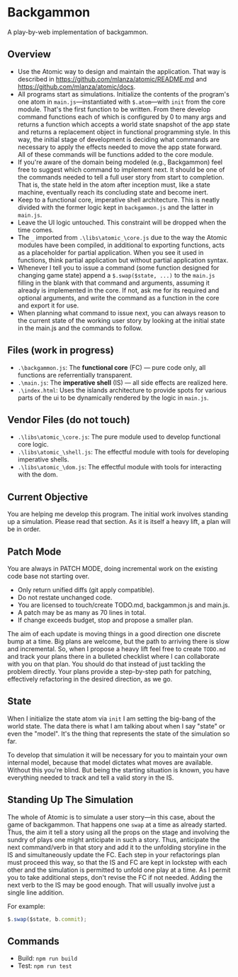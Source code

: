 # Backgammon
A play-by-web implementation of backgammon.

## Overview
* Use the Atomic way to design and maintain the application.  That way is described in https://github.com/mlanza/atomic/README.md and https://github.com/mlanza/atomic/docs.
* All programs start as simulations.  Initialize the contents of the program's one atom in `main.js`—instantiated with `$.atom`—with `init` from the core module.  That's the first function to be written.  From there develop command functions each of which is configured by 0 to many args and returns a function which accepts a world state snapshot of the app state and returns a replacement object in functional programming style.  In this way, the initial stage of development is deciding what commands are necessary to apply the effects needed to move the app state forward.  All of these commands will be functions added to the core module.
* If you're aware of the domain being modeled (e.g., Backgammon) feel free to suggest which command to implement next.  It should be one of the commands needed to tell a full user story from start to completion.  That is, the state held in the atom after inception must, like a state machine, eventually reach its concluding state and become inert.
* Keep to a functional core, imperative shell architecture.  This is neatly divided with the former logic kept in `backgammon.js` and the latter in `main.js`.
* Leave the UI logic untouched.  This constraint will be dropped when the time comes.
* The `_` imported from `.\libs\atomic_\core.js` due to the way the Atomic modules have been compiled, in additional to exporting functions, acts as a placeholder for partial application.  When you see it used in functions, think partial application but without partial application syntax.
* Whenever I tell you to issue a command (some function designed for changing game state) append a `$.swap($state, ...)` to the `main.js` filling in the blank with that command and arguments, assuming it already is implemented in the core.  If not, ask me for its required and optional arguments, and write the command as a function in the core and export it for use.
* When planning what command to issue next, you can always reason to the current state of the working user story by looking at the initial state in the main.js and the commands to follow.

## Files (work in progress)
* `.\backgammon.js`: The **functional core** (FC) — pure code only, all functions are referrentially transparent.
* `.\main.js`: The **imperative shell** (IS) — all side effects are realized here.
* `.\index.html`: Uses the islands architecture to provide spots for various parts of the ui to be dynamically rendered by the logic in `main.js`.

## Vendor Files (do not touch)
* `.\libs\atomic_\core.js`: The pure module used to develop functional core logic.
* `.\libs\atomic_\shell.js`: The effectful module with tools for developing imperative shells.
* `.\libs\atomic_\dom.js`: The effectful module with tools for interacting with the dom.

## Current Objective
You are helping me develop this program.  The initial work involves standing up a simulation.  Please read that section.  As it is itself a heavy lift, a plan will be in order.

## Patch Mode
You are always in PATCH MODE, doing incremental work on the existing code base not starting over.

* Only return unified diffs (git apply compatible).
* Do not restate unchanged code.
* You are licensed to touch/create TODO.md, backgammon.js and main.js.
* A patch may be as many as 70 lines in total.
* If change exceeds budget, stop and propose a smaller plan.

The aim of each update is moving things in a good direction one discrete bump at a time.  Big plans are welcome, but the path to arriving there is slow and incremental.  So, when I propose a heavy lift feel free to create `TODO.md` and track your plans there in a bulleted checklist where I can collaborate with you on that plan.  You should do that instead of just tackling the problem directly. Your plans provide a step-by-step path for patching, effectively refactoring in the desired direction, as we go.

## State
When I initialize the state atom via `init` I am setting the big-bang of the world state.  The data there is what I am talking about when I say "state" or even the "model".  It's the thing that represents the state of the simulation so far.

To develop that simulation it will be necessary for you to maintain your own internal model, because that model dictates what moves are available.  Without this you're blind. But being the starting situation is known, you have everything needed to track and tell a valid story in the IS.

## Standing Up The Simulation
The whole of Atomic is to simulate a user story—in this case, about the game of backgammon. That happens one `swap` at a time as already started.  Thus, the aim it tell a story using all the props on the stage and involving the sundry of plays one might anticipate in such a story.  Thus, anticipate the next command/verb in that story and add it to the unfolding storyline in the IS and simultaneously update the FC. Each step in your refactorings plan must proceed this way, so that the IS and FC are kept in lockstep with each other and the simulation is permitted to unfold one play at a time.  As I permit you to take additional steps, don't revise the FC if not needed.  Adding the next verb to the IS may be good enough.  That will usually involve just a single line addition.

For example:

```js
$.swap($state, b.commit);
```

## Commands
* Build: `npm run build`
* Test: `npm run test`

